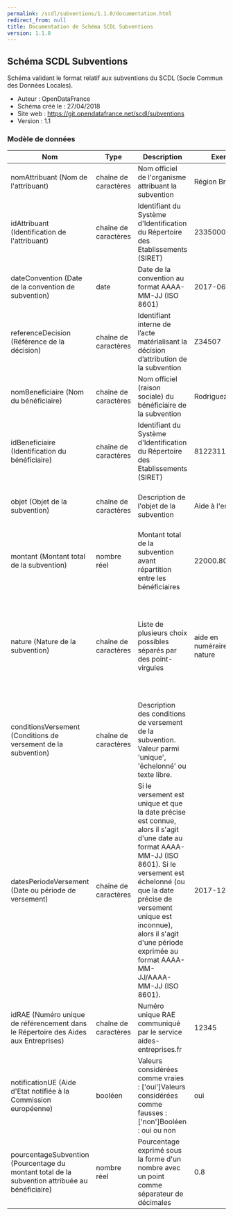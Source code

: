 ```yaml
---
permalink: /scdl/subventions/1.1.0/documentation.html
redirect_from: null
title: Documentation de Schéma SCDL Subventions
version: 1.1.0
---
```


## Schéma SCDL Subventions

Schéma validant le format relatif aux subventions du SCDL (Socle Commun des Données Locales).

- Auteur : OpenDataFrance
- Schéma créé le : 27/04/2018
- Site web : https://git.opendatafrance.net/scdl/subventions
- Version : 1.1

### Modèle de données

|Nom|Type|Description|Exemple|Propriétés|
|-|-|-|-|-|
|nomAttribuant (Nom de l'attribuant)|chaîne de caractères|Nom officiel de l'organisme attribuant la subvention|Région Bretagne|Valeur obligatoire|
|idAttribuant (Identification de l'attribuant)|chaîne de caractères|Identifiant du Système d'Identification du Répertoire des Etablissements (SIRET)|23350001600040|Valeur obligatoire, Motif : `^\d{14}$`|
|dateConvention (Date de la convention de subvention)|date|Date de la convention au format AAAA-MM-JJ (ISO 8601)|2017-06-27|Valeur obligatoire|
|referenceDecision (Référence de la décision)|chaîne de caractères|Identifiant interne de l’acte matérialisant la décision d’attribution de la subvention|Z34507|Valeur optionnelle|
|nomBeneficiaire (Nom du bénéficiaire)|chaîne de caractères|Nom officiel (raison sociale) du bénéficiaire de la subvention|Rodriguez SA|Valeur obligatoire|
|idBeneficiaire (Identification du bénéficiaire)|chaîne de caractères|Identifiant du Système d'Identification du Répertoire des Etablissements (SIRET)|81223113200026|Valeur obligatoire, Motif : `^\d{14}$`|
|objet (Objet de la subvention)|chaîne de caractères|Description de l'objet de la subvention|Aide à l'embauche|Valeur obligatoire, Taille maximale : 256|
|montant (Montant total de la subvention)|nombre réel|Montant total de la subvention avant répartition entre les bénéficiaires|22000.80|Valeur obligatoire|
|nature (Nature de la subvention)|chaîne de caractères|Liste de plusieurs choix possibles séparés par des point-virgules|aide en numéraire;aide en nature|Valeur obligatoire, Valeurs autorisées : aide en numéraire, aide en nature, aide en numéraire;aide en nature, aide en nature;aide en numéraire|
|conditionsVersement (Conditions de versement de la subvention)|chaîne de caractères|Description des conditions de versement de la subvention. Valeur parmi 'unique', 'échelonné' ou texte libre.||Valeur obligatoire, Taille maximale : 256|
|datesPeriodeVersement (Date ou période de versement)|chaîne de caractères|Si le versement est unique et que la date précise est connue, alors il s'agit d'une date au format AAAA-MM-JJ (ISO 8601). Si le versement est échelonné (ou que la date précise de versement unique est inconnue), alors il s'agit d'une période exprimée au format AAAA-MM-JJ/AAAA-MM-JJ (ISO 8601).|2017-12-14|Valeur obligatoire, Motif : `^[0-9]{4}\-[0-9]{2}\-[0-9]{2}(\/[0-9]{4}\-[0-9]{2}\-[0-9]{2})?$`|
|idRAE (Numéro unique de référencement dans le Répertoire des Aides aux Entreprises)|chaîne de caractères|Numéro unique RAE communiqué par le service aides-entreprises.fr|12345|Valeur optionnelle|
|notificationUE (Aide d'Etat notifiée à la Commission européenne)|booléen|Valeurs considérées comme vraies : ['oui']Valeurs considérées comme fausses : ['non']Booléen : oui ou non|oui|Valeur obligatoire|
|pourcentageSubvention (Pourcentage du montant total de la subvention attribuée au bénéficiaire)|nombre réel|Pourcentage exprimé sous la forme d'un nombre avec un point comme séparateur de décimales|0.8|Valeur obligatoire, Valeur minimale : 0, Valeur maximale : 1|